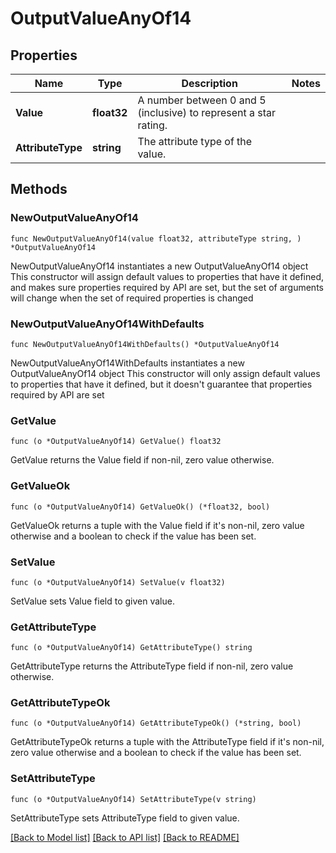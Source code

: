 # OutputValueAnyOf14

## Properties

Name | Type | Description | Notes
------------ | ------------- | ------------- | -------------
**Value** | **float32** | A number between 0 and 5 (inclusive) to represent a star rating. | 
**AttributeType** | **string** | The attribute type of the value. | 

## Methods

### NewOutputValueAnyOf14

`func NewOutputValueAnyOf14(value float32, attributeType string, ) *OutputValueAnyOf14`

NewOutputValueAnyOf14 instantiates a new OutputValueAnyOf14 object
This constructor will assign default values to properties that have it defined,
and makes sure properties required by API are set, but the set of arguments
will change when the set of required properties is changed

### NewOutputValueAnyOf14WithDefaults

`func NewOutputValueAnyOf14WithDefaults() *OutputValueAnyOf14`

NewOutputValueAnyOf14WithDefaults instantiates a new OutputValueAnyOf14 object
This constructor will only assign default values to properties that have it defined,
but it doesn't guarantee that properties required by API are set

### GetValue

`func (o *OutputValueAnyOf14) GetValue() float32`

GetValue returns the Value field if non-nil, zero value otherwise.

### GetValueOk

`func (o *OutputValueAnyOf14) GetValueOk() (*float32, bool)`

GetValueOk returns a tuple with the Value field if it's non-nil, zero value otherwise
and a boolean to check if the value has been set.

### SetValue

`func (o *OutputValueAnyOf14) SetValue(v float32)`

SetValue sets Value field to given value.


### GetAttributeType

`func (o *OutputValueAnyOf14) GetAttributeType() string`

GetAttributeType returns the AttributeType field if non-nil, zero value otherwise.

### GetAttributeTypeOk

`func (o *OutputValueAnyOf14) GetAttributeTypeOk() (*string, bool)`

GetAttributeTypeOk returns a tuple with the AttributeType field if it's non-nil, zero value otherwise
and a boolean to check if the value has been set.

### SetAttributeType

`func (o *OutputValueAnyOf14) SetAttributeType(v string)`

SetAttributeType sets AttributeType field to given value.



[[Back to Model list]](../README.md#documentation-for-models) [[Back to API list]](../README.md#documentation-for-api-endpoints) [[Back to README]](../README.md)


